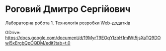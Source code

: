 # Роговий Дмитро Сергійович
Лабораторна робота 1. Технологія розробки Web-додатків

GDrive: https://docs.google.com/document/d/19MyrT9EOqYIzbH1mlWt5jsXaTQ9DOwI5xErgbQpOQDM/edit?tab=t.0
